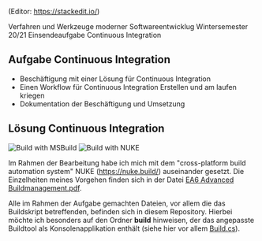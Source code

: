 (Editor: https://stackedit.io/)

Verfahren und Werkzeuge moderner Softwareentwicklug
Wintersemester 20/21
Einsendeaufgabe Continuous Integration

## Aufgabe Continuous Integration

 - Beschäftigung mit einer Lösung für Continuous Integration 
 - Einen Workflow für Continuous Integration Erstellen und am laufen kriegen
 - Dokumentation der Beschäftigung und Umsetzung

## Lösung Continuous Integration

![Build with MSBuild](https://github.com/ChristianKitte/TicTocToeCI/workflows/Build%20with%20MSBuild/badge.svg)
![Build with NUKE](https://github.com/ChristianKitte/TicTocToeCI/workflows/Build%20with%20NUKE/badge.svg)


Im Rahmen der Bearbeitung habe ich mich mit dem "cross-platform build automation system" NUKE (https://nuke.build/) auseinander gesetzt. Die Einzelheiten meines Vorgehen finden sich in der Datei [EA6 Advanced Buildmanagement.pdf](https://github.com/ChristianKitte/TicTocToeBuildMgm/blob/master/EA6%20Advanced%20Buildmanagement.pdf).

Alle im Rahmen der Aufgabe gemachten Dateien, vor allem die das Buildskript betreffenden, befinden sich in diesem Repository. Hierbei möchte ich besonders auf den Ordner **build** hinweisen, der das angepasste Buildtool als Konsolenapplikation enthält (siehe hier vor allem [Build.cs](https://github.com/ChristianKitte/TicTocToeBuildMgm/blob/master/build/Build.cs)).




